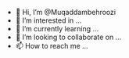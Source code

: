 - 👋 Hi, I’m @Muqaddambehroozi
- 👀 I’m interested in ...
- 🌱 I’m currently learning ...
- 💞️ I’m looking to collaborate on ...
- 📫 How to reach me ...

<!---
Muqaddambehroozi/Muqaddambehroozi is a ✨ special ✨ repository because its `README.md` (this file) appears on your GitHub profile.
You can click the Preview link to take a look at your changes.
--->
